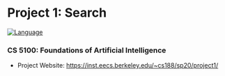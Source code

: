 # Project 1: Search
[![Language](https://img.shields.io/badge/Python-14354C?style=plastic&colorB=68B7EB)]()

### CS 5100: Foundations of Artificial Intelligence

* Project Website: https://inst.eecs.berkeley.edu/~cs188/sp20/project1/



